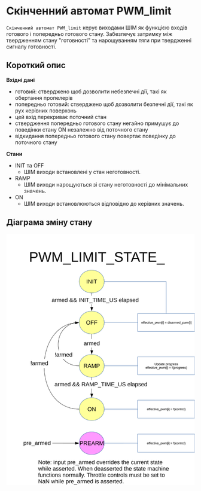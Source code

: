 # Скінченний автомат PWM_limit

`Скінченний автомат PWM_limit` керує виходами ШІМ як функцією входів готового і попередньо готового стану. Забезпечує затримку між твердженням стану "готовності" та нарощуванням тяги при твердженні сигналу готовності.

## Короткий опис

**Вхідні дані**

- готовий: стверджено щоб дозволити небезпечні дії, такі як обертання пропелерів
- попередньо готовий: стверджено щоб дозволити безпечні дії, такі як рух керівних поверхонь
- цей вхід перекриває поточний стан
- ствердження попередньо готового стану негайно примушує до поведінки стану ON незалежно від поточного стану
- відкидання попередньо готового стану повертає поведінку до поточного стану

**Стани**

- INIT та OFF
  - ШІМ виходи встановлені у стан неготовності.
- RAMP
  - ШІМ виходи нарощуються зі стану неготовності до мінімальних значень.
- ON
  - ШІМ виходи встановлюються відповідно до керівних значень.

## Діаграма зміну стану

![Діаграма скінченного автомата PWM Limit](../../assets/diagrams/pwm_limit_state_diagram.svg)
